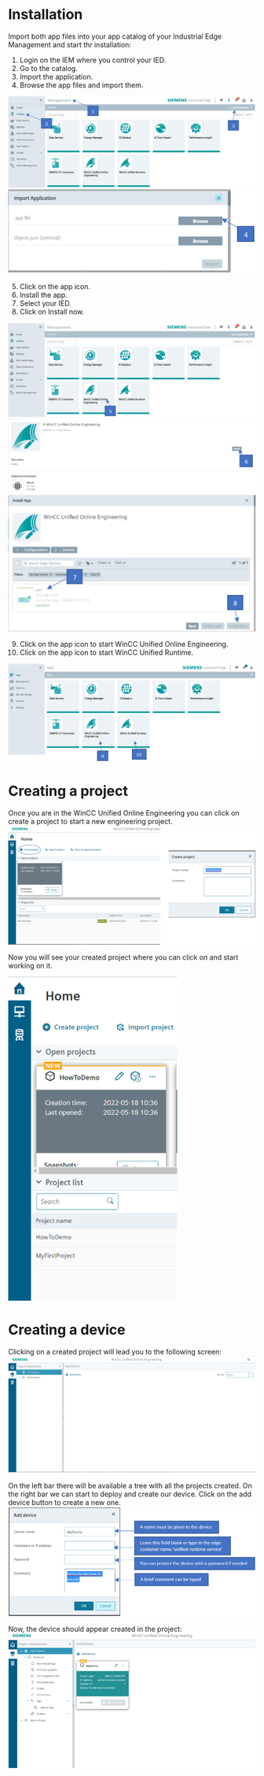 # Installation

Import both app files into your app catalog of your Industrial Edge Management and start thr installation:
1.	Login on the IEM where you control your IED.
2.	Go to the catalog.
3.	Import the application.
4.	Browse the app files and import them.

  ![installation1](graphics/installation1.PNG)
  ![installation2](graphics/installation2.PNG)

5.  Click on the app icon.
6.  Install the app.
7.  Select your IED.
8.  Click on Install now.

  ![installation3](graphics/installation3.PNG)
  ![installation4](graphics/installation4.PNG)
  ![installation5](graphics/installation5.PNG)

9.	Click on the app icon to start WinCC Unified Online Engineering.
10.	Click on the app icon to start WinCC Unified Runtime.

  ![installation6](graphics/installation6.JPG)

# Creating a project

Once you are in the WinCC Unified Online Engineering you can click on create a project to start a new engineering project.
![createproject1](graphics/createproject1.PNG)

Now you will see your created project where you can click on and start working on it.

![createproject2](graphics/createproject2.PNG)

# Creating a device

Clicking on a created project will lead you to the following screen:
![device1](graphics/device1.PNG)

On the left bar there will be available a tree with all the projects created. On the right bar we can start to deploy and create our device. Click on the add device button to create a new one.
![device2](graphics/device2.PNG)

Now, the device should appear created in the project:
![device3](graphics/device3.PNG)
